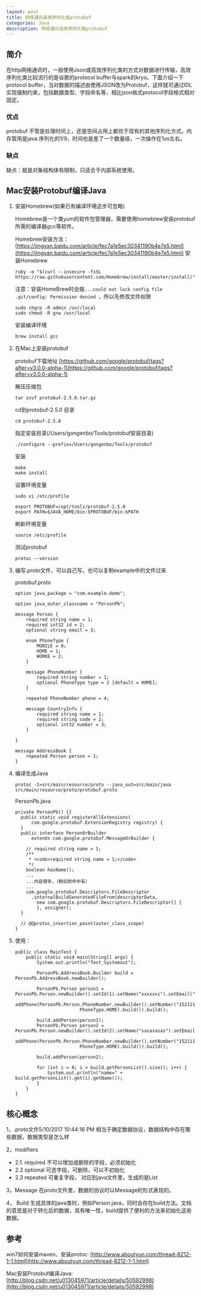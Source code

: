 ```yaml
---
layout: post
title: 网络通讯高效序列化类protobuf
categories: Java
description: 网络通讯高效序列化类protobuf
---
```

## 简介
在http网络通讯时，一般使用Json或高效序列化类的方式对数据进行传输，高效序列化类比较流行的是谷歌的protocol buffer与spark的kryo。下面介绍一下protocol buffer，当对数据的描述由使用JSON改为Protobuf，这样就可通过IDL实现强制约束，包括数据类型、字段命名等，相比json格式protocol字段格式相对固定。
### 优点
protobuf 不管是处理时间上，还是空间占用上都优于现有的其他序列化方式。内存暂用是java 序列化的1/9，时间也是差了一个数量级，一次操作在1us左右。
### 缺点
缺点：就是对象结构体有限制，只适合于内部系统使用。
##  Mac安装Protobuf编译Java
1. 安装Homebrew(如果已有编译环境这步可忽略)

   Homebrew是一个类yum的软件包管理器，需要使用homebrew安装protobuf所需的编译器gcc等软件。
   
   Homebrew安装方法：[https://jingyan.baidu.com/article/fec7a1e5ec30341190b4e7e5.html](https://jingyan.baidu.com/article/fec7a1e5ec30341190b4e7e5.html)
   安装Homebrew
   
   ```
   ruby -e "$(curl --insecure -fsSL https://raw.githubusercontent.com/Homebrew/install/master/install)"
   ```
   
   注意：安装HomeBrew时会报`...could not lock config file .git/config: Permission denied `，所以先修改文件权限
   
   ```
   sudo chgrp -R admin /usr/local
   sudo chmod -R g+w /usr/local
   
   ```
   
	安装编译环境
	
   ```
   brew install gcc
   ```
2. 在Mac上安装protobuf
   
   protobuf下载地址 [https://github.com/google/protobuf/tags?after=v3.0.0-alpha-1](https://github.com/google/protobuf/tags?after=v3.0.0-alpha-1)
   
   解压压缩包
   
   ```
   tar zxvf protobuf-2.5.0.tar.gz
   ```
   
   cd到protobuf-2.5.0 目录  
   
   ```
   cd protobuf-2.5.0
   ```
   指定安装目录(/Users/gongenbo/Tools/protobuf安装目录)   
    
   ```
   ./configure --prefix=/Users/gongenbo/Tools/protobuf
   
   ```     
   
   安装   
                   
   ```
   make
   make install
   ```
	设置环境变量           
	```
	sudo vi /etc/profile
	```
	
	```
	export PROTOBUF=/opt/tools/protobuf-2.5.0
	export PATH=$JAVA_HOME/bin:$PROTOBUF/bin:$PATH
	```
	刷新环境变量
	
	```
	source /etc/profile
	```
	测试protobuf
	
	```
	protoc --version
	```
3. 编写.proto文件，可以自己写，也可以复制example中的文件过来
	
	protobuf.proto
	
	```
	option java_package = "com.example.demo";  
  
	option java_outer_classname = "PersonPb";  
	  
	message Person {  
	    required string name = 1;  
	    required int32 id = 2;  
	    optional string email = 3;  
	  
	    enum PhoneType {  
	        MOBILE = 0;  
	        HOME = 1;  
	        WORKE = 2;  
	    }  
	  
	    message PhoneNumber {  
	        required string number = 1;  
	        optional PhoneType type = 2 [default = HOME];  
	    }  
	  
	    repeated PhoneNumber phone = 4;  
	  
	    message CountryInfo {  
	        required string name = 1;  
	        required string code = 2;  
	        optional int32 number = 3;  
	    }  
	  
	}  
	  
	message AddressBook {  
	    repeated Person person = 1;  
	}  
	```
4. 编译生成Java    

	```
	protoc -I=src/main/resource/proto --java_out=src/main/java src/main/resource/proto/protobuf.proto
	```
	
	PersonPb.java
	
	```
	private PersonPb() {}  
	  public static void registerAllExtensions(  
	      com.google.protobuf.ExtensionRegistry registry) {  
	  }  
	  public interface PersonOrBuilder  
	      extends com.google.protobuf.MessageOrBuilder {  
	  
	    // required string name = 1;  
	    /** 
	     * <code>required string name = 1;</code> 
	     */  
	    boolean hasName();  
	    ...  
	    ...内容很多，（稍后附件中有）  
	    ...  
	    com.google.protobuf.Descriptors.FileDescriptor  
	      .internalBuildGeneratedFileFrom(descriptorData,  
	        new com.google.protobuf.Descriptors.FileDescriptor[] {  
	        }, assigner);  
	  }  
	  
	  // @@protoc_insertion_point(outer_class_scope)  
	}  
	```
5. 使用：

	```
	public class MainTest {  
	    public static void main(String[] args) {  
	        System.out.println("Test_Systemout");  
	  
	        PersonPb.AddressBook.Builder build = PersonPb.AddressBook.newBuilder();  
	  
	        PersonPb.Person person1 = PersonPb.Person.newBuilder().setId(1).setName("xxxxxxi").setEmail("123@qq.com").  
	                addPhone(PersonPb.Person.PhoneNumber.newBuilder().setNumber("15211112222").setType(PersonPb.Person.  
	                        PhoneType.HOME).build()).build();  
	  
	        build.addPerson(person1);  
	        PersonPb.Person person2 = PersonPb.Person.newBuilder().setId(2).setName("sasasasas").setEmail("qqqqq@qq.com").  
	                addPhone(PersonPb.Person.PhoneNumber.newBuilder().setNumber("15211112222").setType(PersonPb.Person.  
	                        PhoneType.HOME).build()).build();  
	  
	        build.addPerson(person2);  
	  
	        for (int i = 0; i < build.getPersonList().size(); i++) {  
	            System.out.println("name=" + build.getPersonList().get(i).getName());  
	        }  
	    }  
	}  
	```



## 核心概念
1，.proto文件5/10/2017 10:44:16 PM 
相当于确定数据协议，数据结构中存在哪些数据，数据类型是怎么样

2，modifiers
- 2.1. required 不可以增加或删除的字段，必须初始化
- 2.2  optional 可选字段，可删除，可以不初始化
- 2.3  repeated 可重复字段， 对应到java文件里，生成的是List

3，Message
在proto文件里，数据的协议时以Message的形式表现的。

4， Build
生成具体的java类时，例如Person.java，同时会存在build方法。文档的意思是对于转化后的数据，具有唯一性，build提供了便利的方法来初始化这些数据。
## 参考
win7如何安装maven、安装protoc: [http://www.aboutyun.com/thread-8212-1-1.html](http://www.aboutyun.com/thread-8212-1-1.html)

Mac安装Protobuf编译Java: [http://blog.csdn.net/u013045971/article/details/50592998](http://blog.csdn.net/u013045971/article/details/50592998)
